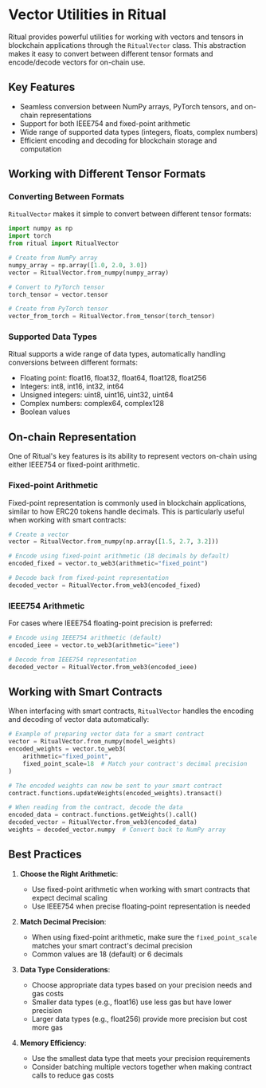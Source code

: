 # Vector Utilities in Ritual

Ritual provides powerful utilities for working with vectors and tensors in blockchain applications through the `RitualVector` class. This abstraction makes it easy to convert between different tensor formats and encode/decode vectors for on-chain use.

## Key Features

- Seamless conversion between NumPy arrays, PyTorch tensors, and on-chain representations
- Support for both IEEE754 and fixed-point arithmetic
- Wide range of supported data types (integers, floats, complex numbers)
- Efficient encoding and decoding for blockchain storage and computation

## Working with Different Tensor Formats

### Converting Between Formats

`RitualVector` makes it simple to convert between different tensor formats:

```python
import numpy as np
import torch
from ritual import RitualVector

# Create from NumPy array
numpy_array = np.array([1.0, 2.0, 3.0])
vector = RitualVector.from_numpy(numpy_array)

# Convert to PyTorch tensor
torch_tensor = vector.tensor

# Create from PyTorch tensor
vector_from_torch = RitualVector.from_tensor(torch_tensor)
```

### Supported Data Types

Ritual supports a wide range of data types, automatically handling conversions between different formats:

- Floating point: float16, float32, float64, float128, float256
- Integers: int8, int16, int32, int64
- Unsigned integers: uint8, uint16, uint32, uint64
- Complex numbers: complex64, complex128
- Boolean values

## On-chain Representation

One of Ritual's key features is its ability to represent vectors on-chain using either IEEE754 or fixed-point arithmetic.

### Fixed-point Arithmetic

Fixed-point representation is commonly used in blockchain applications, similar to how ERC20 tokens handle decimals. This is particularly useful when working with smart contracts:

```python
# Create a vector
vector = RitualVector.from_numpy(np.array([1.5, 2.7, 3.2]))

# Encode using fixed-point arithmetic (18 decimals by default)
encoded_fixed = vector.to_web3(arithmetic="fixed_point")

# Decode back from fixed-point representation
decoded_vector = RitualVector.from_web3(encoded_fixed)
```

### IEEE754 Arithmetic

For cases where IEEE754 floating-point precision is preferred:

```python
# Encode using IEEE754 arithmetic (default)
encoded_ieee = vector.to_web3(arithmetic="ieee")

# Decode from IEEE754 representation
decoded_vector = RitualVector.from_web3(encoded_ieee)
```

## Working with Smart Contracts

When interfacing with smart contracts, `RitualVector` handles the encoding and decoding of vector data automatically:

```python
# Example of preparing vector data for a smart contract
vector = RitualVector.from_numpy(model_weights)
encoded_weights = vector.to_web3(
    arithmetic="fixed_point",
    fixed_point_scale=18  # Match your contract's decimal precision
)

# The encoded weights can now be sent to your smart contract
contract.functions.updateWeights(encoded_weights).transact()

# When reading from the contract, decode the data
encoded_data = contract.functions.getWeights().call()
decoded_vector = RitualVector.from_web3(encoded_data)
weights = decoded_vector.numpy  # Convert back to NumPy array
```

## Best Practices

1. **Choose the Right Arithmetic**:
   - Use fixed-point arithmetic when working with smart contracts that expect decimal scaling
   - Use IEEE754 when precise floating-point representation is needed

2. **Match Decimal Precision**:
   - When using fixed-point arithmetic, make sure the `fixed_point_scale` matches your smart contract's decimal precision
   - Common values are 18 (default) or 6 decimals

3. **Data Type Considerations**:
   - Choose appropriate data types based on your precision needs and gas costs
   - Smaller data types (e.g., float16) use less gas but have lower precision
   - Larger data types (e.g., float256) provide more precision but cost more gas

4. **Memory Efficiency**:
   - Use the smallest data type that meets your precision requirements
   - Consider batching multiple vectors together when making contract calls to reduce gas costs
